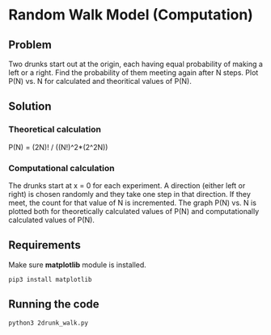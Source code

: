 # Random Walk Model (Computation)

## Problem

Two drunks start out at the origin, each having equal probability of making a left or a right. Find the probability of them meeting again after N steps. Plot P(N) vs. N for calculated and theoritical values of P(N).

## Solution

### Theoretical calculation

P(N) = (2N)! / ((N!)^2*(2^2N))

### Computational calculation

The drunks start at x = 0 for each experiment. A direction (either left or right) is chosen randomly and they take one step in that direction. If they meet, the count for that value of N is incremented. The graph P(N) vs. N is plotted both for theoretically calculated values of P(N) and computationally calculated values of P(N).  

## Requirements

Make sure **matplotlib** module is installed.

`pip3 install matplotlib`

## Running the code

`python3 2drunk_walk.py`
